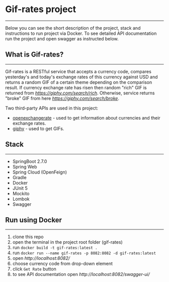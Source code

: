 # Gif-rates project
___
Below you can see the short description of the project, stack and instructions to run project 
via Docker. To see detailed API documentation run the project and open swagger as instructed below.

## What is Gif-rates?
___
Gif-rates is a RESTful service 
that accepts a currency code, compares yesterday's and today's 
exchange rates of this currency against USD and returns a random 
GIF of a certain theme depending on the comparison result.
If currency exchange rate has risen then random "rich" GIF 
is returned from *https://giphy.com/search/rich*.
Otherwise, service returns "broke" GIF from here *https://giphy.com/search/broke*.

Two third-party APIs are used in this project:
+ [openexchangerate](https://docs.openexchangerates.org/) - used to get information about currencies 
  and their exchange rates.
+ [giphy](https://developers.giphy.com/docs/api#quick-start-guide) - used to get GIFs.

## Stack
___
+ SpringBoot 2.7.0
+ Spring Web
+ Spring Cloud (OpenFeign)
+ Gradle
+ Docker
+ JUnit 5
+ Mockito
+ Lombok
+ Swagger

## Run using Docker
___
1. clone this repo
2. open the terminal in the project root folder (gif-rates)
3. run `docker build -t gif-rates:latest .`
4. run `docker run --name gif-rates -p 8082:8082 -d gif-rates:latest`
5. open *http://localhost:8082/*
6. choose currency code from drop-down element
7. click `Get Rate` button
8. to see API documentation open *http://localhost:8082/swagger-ui/*
